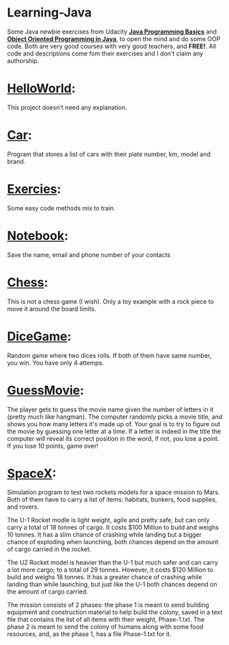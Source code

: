 # Learning-Java
Some Java newbie exercises from Udacity [**Java Programming Basics**](https://mena.udacity.com/course/java-programming-basics--ud282) and [**Object Oriented Programming in Java**](https://eu.udacity.com/course/object-oriented-programming-in-java--ud283), to open the mind and do some OOP code. Both are very good courses with very good teachers, and **FREE!**. All code and descriptions come fom their exercises and I don't claim any authorship.

# [HelloWorld](https://github.com/JaledMC/Learning-Java/tree/master/HelloWorld):
This project doesn't need any explanation.

# [Car](https://github.com/JaledMC/Learning-Java/tree/master/car): 
Program that stores a list of cars with their plate number, km, model and brand.
 
# [Exercies](https://github.com/JaledMC/Learning-Java/tree/master/execises):  
Some easy code methods mix to train.

# [Notebook](https://github.com/JaledMC/Learning-Java/tree/master/notebook):  
Save the name, email and phone number of your contacts

# [Chess](https://github.com/JaledMC/Learning-Java/tree/master/Chess):  
This is not a chess game (I wish). Only a toy example with a rock piece to move it around the board limits.

# [DiceGame](https://github.com/JaledMC/Learning-Java/tree/master/DiceGame):  
Random game where two dices rolls. If both of them have same number, you win. You have only 4 attemps.  

# [GuessMovie](https://github.com/JaledMC/Learning-Java/tree/master/GuessMovie): 
The player gets to guess the movie name given the number of letters in it (pretty much like hangman). The computer randomly picks a movie title, and shows you how many letters it's made up of. Your goal is to try to figure out the movie by guessing one letter at a time. If a letter is indeed in the title the computer will reveal its correct position in the word, if not, you lose a point. If you lose 10 points, game over!  

# [SpaceX](https://github.com/JaledMC/Learning-Java/tree/master/SpaceX):   
Simulation program to test two rockets models for a space mission to Mars. Both of them have to carry a list of items: habitats, bunkers, food supplies, and rovers.  

The U-1 Rocket modle is light weight, agile and pretty safe, but can only carry a total of 18 tonnes of cargo. It costs $100 Million to build and weighs 10 tonnes. It has a slim chance of crashing while landing but a bigger chance of exploding when launching, both chances depend on the amount of cargo carried in the rocket. 
  
The U2 Rocket model is heavier than the U-1 but much safer and can carry a lot more cargo; to a total of 29 tonnes. However, it costs $120 Million to build and weighs 18 tonnes. It has a greater chance of crashing while landing than while launching, but just like the U-1 both chances depend on the amount of cargo carried.  

The mission consists of 2 phases: the phase 1 is meant to send building equipment and construction material to help build the colony, saved in a text file that contains the list of all items with their weight, Phase-1.txt. The phase 2 is meant to send the colony of humans along with some food resources, and, as the phase 1, has a file Phase-1.txt for it.

